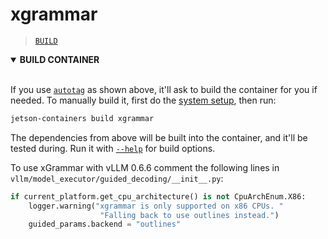 # xgrammar

> [`BUILD`](#user-content-build)

<details open>
<summary><b><a id="build">BUILD CONTAINER</b></summary>
<br>

If you use [`autotag`](/docs/run.md#autotag) as shown above, it'll ask to build the container for you if needed.  To manually build it, first do the [system setup](/docs/setup.md), then run:
```bash
jetson-containers build xgrammar
```
The dependencies from above will be built into the container, and it'll be tested during.  Run it with [`--help`](/jetson_containers/build.py) for build options.
</details>

To use xGrammar with vLLM 0.6.6 comment the following lines in `vllm/model_executor/guided_decoding/__init__.py`:

```py
if current_platform.get_cpu_architecture() is not CpuArchEnum.X86:
    logger.warning("xgrammar is only supported on x86 CPUs. "
                    "Falling back to use outlines instead.")
    guided_params.backend = "outlines"
```
